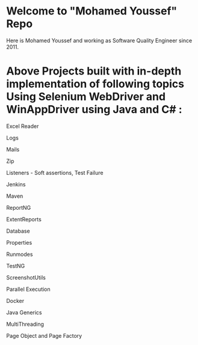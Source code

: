 # Welcome to "Mohamed Youssef"  Repo

Here is Mohamed Youssef and working as Software Quality Engineer since 2011.

# Above Projects built with in-depth implementation of following topics Using Selenium WebDriver and WinAppDriver using Java and C# :

Excel Reader

Logs

Mails

Zip

Listeners - Soft assertions, Test Failure

Jenkins

Maven

ReportNG

ExtentReports

Database

Properties

Runmodes

TestNG

ScreenshotUtils

Parallel Execution

Docker

Java Generics

MultiThreading

Page Object and Page Factory
